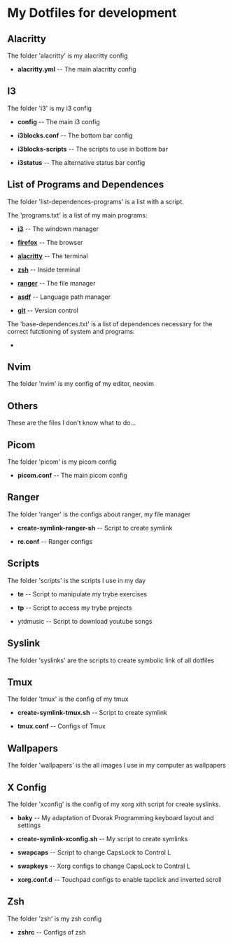 # My Dotfiles for development

## Alacritty

The folder 'alacritty' is my alacritty config

- **alacritty.yml** -- The main alacritty config

## I3

The folder 'i3' is my i3 config

- **config** -- The main i3 config

- **i3blocks.conf** -- The bottom bar config

- **i3blocks-scripts** -- The scripts to use in bottom bar

- **i3status** -- The alternative status bar config

## List of Programs and Dependences

The folder 'list-dependences-programs' is a list with a script.

The 'programs.txt' is a list of my main programs:

- **[i3](https://i3wm.org/)** -- The windown manager 

- **[firefox](https://www.mozilla.org/en-US/firefox/new/)** --  The browser

- **[alacritty](https://github.com/alacritty/alacritty)** -- The terminal

- **[zsh](https://ohmyz.sh/)** -- Inside terminal

- **[ranger](https://github.com/ranger/ranger)** -- The file manager

- **[asdf](https://asdf-vm.com/)** -- Language path manager
	
- **[git](https://git-scm.com/)** -- Version control

The 'base-dependences.txt' is a list of dependences necessary for the correct futctioning of system and programs:

- 

## Nvim

The folder 'nvim' is my config of my editor, neovim

## Others

These are the files I don't know what to do...

## Picom

The folder 'picom' is my picom config

- **picom.conf** -- The main picom config

## Ranger

The folder 'ranger' is the configs about ranger, my file manager

- **create-symlink-ranger-sh** -- Script to create symlink

- **rc.conf** -- Ranger configs

## Scripts

The folder 'scripts' is the scripts I use in my day

- **te** -- Script to manipulate my trybe exercises

- **tp** -- Script to access my trybe prejects

- ytdmusic -- Script to download youtube songs

## Syslink

The folder 'syslinks' are the scripts to create symbolic link of all dotfiles

## Tmux

The folder 'tmux' is the config of my tmux

- **create-symlink-tmux.sh** -- Script to create symlink

- **tmux.conf** -- Configs of Tmux

## Wallpapers

The folder 'wallpapers' is the all images I use in my computer as wallpapers

## X Config

The folder 'xconfig' is the config of my xorg xith script for create syslinks.

- **baky** -- My adaptation of Dvorak Programming keyboard layout and settings

- **create-symlink-xconfig.sh** -- My script to create symlinks

- **swapcaps** -- Script to change CapsLock to Control L

- **swapkeys** -- Xorg configs to change CapsLock to Contral L

- **xorg.conf.d** -- Touchpad configs to enable tapclick and inverted scroll

## Zsh

The folder 'zsh' is my zsh config

- **zshrc** -- Configs of zsh
